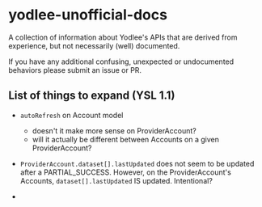 # yodlee-unofficial-docs
A collection of information about Yodlee's APIs that are derived from experience, but not necessarily (well) documented.

If you have any additional confusing, unexpected or undocumented behaviors please submit an issue or PR.


## List of things to expand (YSL 1.1)

- `autoRefresh` on Account model
  - doesn't it make more sense on ProviderAccount?
  - will it actually be different between Accounts on a given ProviderAccount?
 
- `ProviderAccount.dataset[].lastUpdated` does not seem to be updated after a PARTIAL_SUCCESS. However, on the ProviderAccount's Accounts, `dataset[].lastUpdated` IS updated. Intentional?

- 
